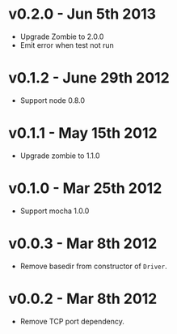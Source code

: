 v0.2.0 - Jun 5th 2013
=========================

* Upgrade Zombie to 2.0.0
* Emit error when test not run

v0.1.2 - June 29th 2012
=========================

* Support node 0.8.0

v0.1.1 - May 15th 2012
=========================

* Upgrade zombie to 1.1.0

v0.1.0 - Mar 25th 2012
=========================

* Support mocha 1.0.0

v0.0.3 - Mar 8th 2012
=========================

* Remove basedir from constructor of `Driver`.

v0.0.2 - Mar 8th 2012
=========================

* Remove TCP port dependency.
